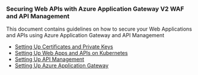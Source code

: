 
### Securing Web APIs with Azure Application Gateway V2 WAF and API Management

This document contains guidelines on how to secure your Web Applications and APIs using Azure Application Gateway and API Management

- [Setting Up Certificates and Private Keys](https://github.com/izzymsft/SecurityCertificates)
- [Setting Up Web Apps and APIs on Kubernetes](https://github.com/izzymsft/ContosoAPIs)
- [Setting Up API Management](./APIManagement)
- [Setting Up Azure Application Gateway](./ApplicationGateway)

